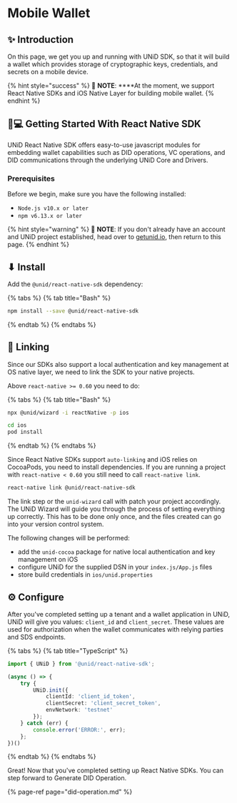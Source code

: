 # Mobile Wallet

## ✨ Introduction

On this page, we get you up and running with UNiD SDK, so that it will build a wallet which provides storage of cryptographic keys, credentials, and secrets on a mobile device.

{% hint style="success" %}
🧠 **NOTE**: ****At the moment, we support React Native SDKs and iOS Native Layer for building mobile wallet.
{% endhint %}

## 👨💻 Getting Started With React Native SDK

UNiD React Native SDK offers easy-to-use javascript modules for embedding wallet capabilities such as DID operations, VC operations, and DID communications through the underlying UNiD Core and Drivers.

### **Prerequisites**

Before we begin, make sure you have the following installed:

* `Node.js v10.x or later`
* `npm v6.13.x or later`

{% hint style="warning" %}
🧠 **NOTE**: If you don't already have an account and UNiD project established, head over to [getunid.io](https://docs.getunid.io), then return to this page.
{% endhint %}

## ⬇ Install

Add the `@unid/react-native-sdk` dependency:

{% tabs %}
{% tab title="Bash" %}
```bash
npm install --save @unid/react-native-sdk
```
{% endtab %}
{% endtabs %}

## 🔗 Linking

Since our SDKs also support a local authentication and key management at OS native layer, we need to link the SDK to your native projects.

Above `react-native >= 0.60` you need to do:

{% tabs %}
{% tab title="Bash" %}
```bash
npx @unid/wizard -i reactNative -p ios

cd ios
pod install
```
{% endtab %}
{% endtabs %}

Since React Native SDKs support `auto-linking` and iOS relies on CocoaPods, you need to install dependencies. If you are running a project with `react-native < 0.60` you still need to call `react-native link`.

```bash
react-native link @unid/react-native-sdk
```

The link step or the `unid-wizard` call with patch your project accordingly. The UNiD Wizard will guide you through the process of setting everything up correctly. This has to be done only once, and the files created can go into your version control system.

The following changes will be performed:

* add the `unid-cocoa` package for native local authentication and key management on iOS
* configure UNiD for the supplied DSN in your `index.js/App.js` files
* store build credentials in `ios/unid.properties`

## ⚙ Configure

After you've completed setting up a tenant and a wallet application in UNiD, UNiD will give you values: `client_id` and `client_secret`. These values are used for authorization when the wallet communicates with relying parties and SDS endpoints.

{% tabs %}
{% tab title="TypeScript" %}
```typescript
import { UNiD } from '@unid/react-native-sdk';

(async () => {
    try {
        UNiD.init({
            clientId: 'client_id_token',
            clientSecret: 'client_secret_token',
            envNetwork: 'testnet'
        });
    } catch (err) {
        console.error('ERROR:', err);
    };
})()
```
{% endtab %}
{% endtabs %}

Great! Now that you've completed setting up React Native SDKs. You can step forward to Generate DID Operation.

{% page-ref page="did-operation.md" %}

